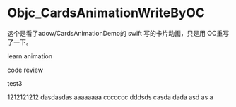 # Objc_CardsAnimationWriteByOC
这个是看了adow/CardsAnimationDemo的 swift 写的卡片动画，只是用 OC重写了一下。

learn animation

code review

test3

1212121212
dasdasdas
aaaaaaaa
ccccccc
dddsds
casda
dada
asd
as
a
